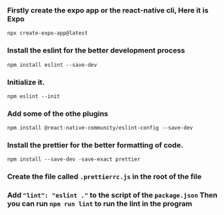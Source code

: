 ### Firstly create the expo app or the react-native cli, Here it is Expo

`npx create-expo-app@latest`

### Install the eslint for the better development process

`npm install eslint --save-dev`

### Initialize it.

`npm eslint --init`

### Add some of the othe plugins

`npm install @react-native-community/eslint-config --save-dev`

### Install the prettier for the better formatting of code.

`npm install --save-dev -save-exact prettier`

### Create the file called `.prettierrc.js` in the root of the file

### Add `"lint": "eslint ."` to the script of the `package.json` Then you can run `npm run lint` to run the lint in the program
